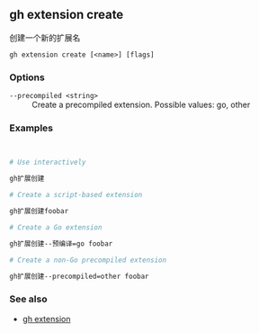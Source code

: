 

## gh extension create

创建一个新的扩展名

```
gh extension create [<name>] [flags]
```

### Options

<dl class="flags">
	<dt><code>--precompiled &lt;string&gt;</code></dt>
	<dd>Create a precompiled extension. Possible values: go, other</dd>
</dl>

### Examples

```bash


# Use interactively

gh扩展创建

# Create a script-based extension

gh扩展创建foobar

# Create a Go extension

gh扩展创建--预编译=go foobar

# Create a non-Go precompiled extension

gh扩展创建--precompiled=other foobar
```


### See also

-   [gh extension](./gh_extension)
